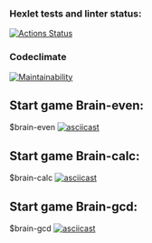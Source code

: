 ### Hexlet tests and linter status:
[![Actions Status](https://github.com/YurasovAleksey/frontend-project-44/actions/workflows/hexlet-check.yml/badge.svg)](https://github.com/YurasovAleksey/frontend-project-44/actions)

### Codeclimate
[![Maintainability](https://api.codeclimate.com/v1/badges/e22586613d460a4ff2ca/maintainability)](https://codeclimate.com/github/YurasovAleksey/frontend-project-44/maintainability)

## Start game Brain-even:
$brain-even
[![asciicast](https://asciinema.org/a/7QnIdUVZ48EGUczqfOvBIazwZ.svg)](https://asciinema.org/a/7QnIdUVZ48EGUczqfOvBIazwZ)

## Start game Brain-calc:
$brain-calc
[![asciicast](https://asciinema.org/a/WmoFzP4avXHixPrpJWeskzwNF.svg)](https://asciinema.org/a/WmoFzP4avXHixPrpJWeskzwNF)

## Start game Brain-gcd:
$brain-gcd
[![asciicast](https://asciinema.org/a/wlagPaSQWZQ6ckgqMaXdf7kVu.svg)](https://asciinema.org/a/wlagPaSQWZQ6ckgqMaXdf7kVu)
